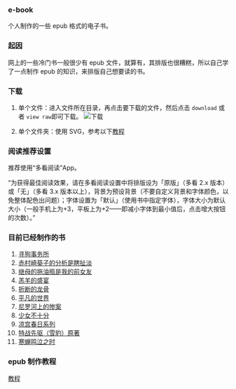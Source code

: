 ### e-book

个人制作的一些 epub 格式的电子书。

### 起因

网上的一些冷门书一般很少有 epub 文件，就算有，其排版也很糟糕，所以自己学了一点制作 epub 的知识，来排版自己想要读的书。

### 下载

1. 单个文件：进入文件所在目录，再点击要下载的文件，然后点击 `download` 或者 `view raw`即可下载。
   ![下载](http://image.jinl1874.xyz/img/v2-350b51eef727692bf173421a619a871e.png)

2. 单个文件夹：使用 SVG，参考以下[教程](https://www.zhihu.com/question/25369412/answer/30579415)

### 阅读推荐设置

推荐使用“多看阅读”App。

“为获得最佳阅读效果，请在多看阅读设置中将排版设为「原版」（多看 2.x 版本）或「无」（多看 3.x 版本以上），背景为预设背景（不要自定义背景和字体颜色，以免整体配色出问题）；字体设置为「默认」（使用书中指定字体），字体大小为默认大小（一般手机上为+3，平板上为+2——即减小字体到最小值后，点击增大按钮的次数）。”

### 目前已经制作的书

1. [寻狗事务所](https://github.com/jinl1874/e-book/tree/master/%E6%8E%A8%E7%90%86%E5%B0%8F%E8%AF%B4/%E5%AF%BB%E7%8B%97%E4%BA%8B%E5%8A%A1%E6%89%80)
2. [赤村崎葵子的分析是瞎扯淡](https://github.com/jinl1874/e-book/tree/master/%E8%BD%BB%E5%B0%8F%E8%AF%B4/%E8%B5%A4%E6%9D%91%E5%B4%8E%E8%91%B5%E5%AD%90%E7%9A%84%E5%88%86%E6%9E%90%E6%98%AF%E7%9E%8E%E6%89%AF%E6%B7%A1)
3. [继母的拖油瓶是我的前女友](https://github.com/jinl1874/e-book/tree/master/%E8%BD%BB%E5%B0%8F%E8%AF%B4/%E7%BB%A7%E6%AF%8D%E7%9A%84%E6%8B%96%E6%B2%B9%E7%93%B6%E6%98%AF%E6%88%91%E7%9A%84%E5%89%8D%E5%A5%B3%E5%8F%8B)
4. [羔羊的盛宴](https://github.com/jinl1874/e-book/tree/master/%E6%8E%A8%E7%90%86%E5%B0%8F%E8%AF%B4/%E7%BE%94%E7%BE%8A%E7%9A%84%E7%9B%9B%E5%AE%B4)
5. [折断的龙骨](https://github.com/jinl1874/e-book/tree/master/%E6%8E%A8%E7%90%86%E5%B0%8F%E8%AF%B4/%E6%8A%98%E6%96%AD%E7%9A%84%E9%BE%99%E9%AA%A8)
6. [平凡的世界](https://github.com/jinl1874/e-book/tree/master/%E5%BD%93%E4%BB%A3%E5%B0%8F%E8%AF%B4/%E5%B9%B3%E5%87%A1%E7%9A%84%E4%B8%96%E7%95%8C)
7. [尼罗河上的惨案](https://github.com/jinl1874/e-book/tree/master/%E6%8E%A8%E7%90%86%E5%B0%8F%E8%AF%B4/%E5%B0%BC%E7%BD%97%E6%B2%B3%E4%B8%8A%E7%9A%84%E6%83%A8%E6%A1%88)
8. [少女不十分](https://github.com/jinl1874/e-book/tree/master/%E8%BD%BB%E5%B0%8F%E8%AF%B4/%E5%B0%91%E5%A5%B3%E4%B8%8D%E5%8D%81%E5%88%86)
9. [凉宫春日系列](https://github.com/jinl1874/e-book/tree/master/%E8%BD%BB%E5%B0%8F%E8%AF%B4/%E5%87%89%E5%AE%AB%E6%98%A5%E6%97%A5%E7%B3%BB%E5%88%97)
10. [特战先驱（雪豹）原著](https://github.com/jinl1874/e-book/tree/master/%E5%BD%93%E4%BB%A3%E5%B0%8F%E8%AF%B4/%E7%89%B9%E6%88%98%E5%85%88%E9%A9%B1%EF%BC%88%E9%9B%AA%E8%B1%B9%E5%8E%9F%E8%91%97%EF%BC%89)
11. [寒蝉鸣泣之时]()

### epub 制作教程

[教程](https://zhuanlan.zhihu.com/p/158231715)
